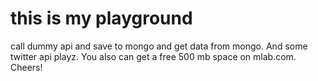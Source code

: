 # this is my playground
call dummy api and save to mongo and get data from mongo. And some twitter api playz.
You also can get a free 500 mb space on mlab.com.
Cheers!

